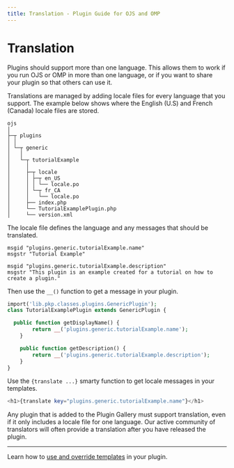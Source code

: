```yaml
---
title: Translation - Plugin Guide for OJS and OMP
---
```


# Translation

Plugins should support more than one language. This allows them to work if you run OJS or OMP in more than one language, or if you want to share your plugin so that others can use it.

Translations are managed by adding locale files for every language that you support. The example below shows where the English (U.S) and French (Canada) locale files are stored.

```
ojs
│
├─┬ plugins
│ │
│ └─┬ generic
│   │
│   └─┬ tutorialExample
│     │
│     ├─┬ locale
│     │ ├─┬ en_US
│     │ │ └── locale.po
│     │ └─┬ fr_CA
│     │   └── locale.po
│     ├── index.php
│     └── TutorialExamplePlugin.php
│     └── version.xml
```

The locale file defines the language and any messages that should be translated.

```po
msgid "plugins.generic.tutorialExample.name"
msgstr "Tutorial Example"

msgid "plugins.generic.tutorialExample.description"
msgstr "This plugin is an example created for a tutorial on how to create a plugin."
```

Then use the `__()` function to get a message in your plugin.

```php
import('lib.pkp.classes.plugins.GenericPlugin');
class TutorialExamplePlugin extends GenericPlugin {

  public function getDisplayName() {
		return __('plugins.generic.tutorialExample.name');
	}

	public function getDescription() {
		return __('plugins.generic.tutorialExample.description');
	}
}
```

Use the `{translate ...}` smarty function to get locale messages in your templates.

```php
<h1>{translate key="plugins.generic.tutorialExample.name"}</h1>
```

Any plugin that is added to the Plugin Gallery must support translation, even if it only includes a locale file for one language. Our active community of translators will often provide a translation after you have released the plugin.

---

Learn how to [use and override templates](./templates) in your plugin.
